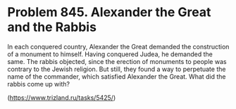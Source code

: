 # Problem 845. Alexander the Great and the Rabbis 

In each conquered country, Alexander the Great demanded the construction of a monument to himself. Having conquered Judea, he demanded the same. The rabbis objected, since the erection of monuments to people was contrary to the Jewish religion. But still, they found a way to perpetuate the name of the commander, which satisfied Alexander the Great. What did the rabbis come up with?

(https://www.trizland.ru/tasks/5425/)